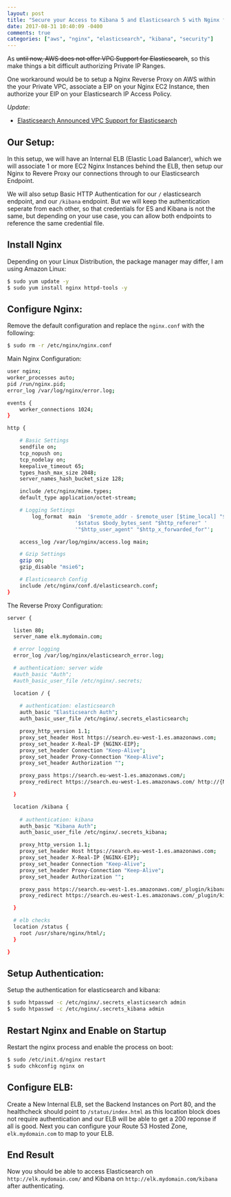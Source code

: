 ```yaml
---
layout: post
title: "Secure your Access to Kibana 5 and Elasticsearch 5 with Nginx for AWS"
date: 2017-08-31 10:40:09 -0400
comments: true
categories: ["aws", "nginx", "elasticsearch", "kibana", "security"] 
---
```


As ~~until now, AWS does not offer VPC Support for Elasticsearch~~, so this make things a bit difficult authorizing Private IP Ranges.

One workaround would be to setup a Nginx Reverse Proxy on AWS within the your Private VPC, associate a EIP on your Nginx EC2 Instance, then authorize your EIP on your Elasticsearch IP Access Policy.

*Update*:
- [Elasticsearch Announced VPC Support for Elasticsearch](https://docs.aws.amazon.com/elasticsearch-service/latest/developerguide/es-vpc.html)

## Our Setup:

In this setup, we will have an Internal ELB (Elastic Load Balancer), which we will associate 1 or more EC2 Nginx Instances behind the ELB, then setup our Nginx to Revere Proxy our connections through to our Elasticsearch Endpoint.

We will also setup Basic HTTP Authentication for our `/` elasticsearch endpoint, and our `/kibana` endpoint. But we will keep the authentication seperate from each other, so that credentials for ES and Kibana is not the same, but depending on your use case, you can allow both endpoints to reference the same credential file.

## Install Nginx

Depending on your Linux Distribution, the package manager may differ, I am using Amazon Linux:

```bash Install Nginx
$ sudo yum update -y
$ sudo yum install nginx httpd-tools -y
```

## Configure Nginx:

Remove the default configuration and replace the `nginx.conf` with the following:

```bash Remove Default Nginx Config
$ sudo rm -r /etc/nginx/nginx.conf
```

Main Nginx Configuration:

```bash /etc/nginx/nginx.conf
user nginx;
worker_processes auto;
pid /run/nginx.pid;
error_log /var/log/nginx/error.log;

events {
	worker_connections 1024;
}

http {

	# Basic Settings
	sendfile on;
	tcp_nopush on;
	tcp_nodelay on;
	keepalive_timeout 65;
	types_hash_max_size 2048;
	server_names_hash_bucket_size 128;

	include /etc/nginx/mime.types;
	default_type application/octet-stream;

	# Logging Settings
        log_format  main  '$remote_addr - $remote_user [$time_local] "$request" '
                      '$status $body_bytes_sent "$http_referer" '
                      '"$http_user_agent" "$http_x_forwarded_for"';

	access_log /var/log/nginx/access.log main;

	# Gzip Settings
	gzip on;
	gzip_disable "msie6";

	# Elasticsearch Config
	include /etc/nginx/conf.d/elasticsearch.conf;
}
```

The Reverse Proxy Configuration:

```bash /etc/nginx/conf.d/elasticsearch.conf
server {

  listen 80;
  server_name elk.mydomain.com;

  # error logging
  error_log /var/log/nginx/elasticsearch_error.log;

  # authentication: server wide
  #auth_basic "Auth";
  #auth_basic_user_file /etc/nginx/.secrets;

  location / {
 
    # authentication: elasticsearch
    auth_basic "Elasticsearch Auth";
    auth_basic_user_file /etc/nginx/.secrets_elasticsearch;

    proxy_http_version 1.1;
    proxy_set_header Host https://search.eu-west-1.es.amazonaws.com;
    proxy_set_header X-Real-IP {NGINX-EIP};
    proxy_set_header Connection "Keep-Alive";
    proxy_set_header Proxy-Connection "Keep-Alive";
    proxy_set_header Authorization "";

    proxy_pass https://search.eu-west-1.es.amazonaws.com/;
    proxy_redirect https://search.eu-west-1.es.amazonaws.com/ http://{NGINX-EIP}/;

  }

  location /kibana {
 
    # authentication: kibana
    auth_basic "Kibana Auth";
    auth_basic_user_file /etc/nginx/.secrets_kibana;

    proxy_http_version 1.1;
    proxy_set_header Host https://search.eu-west-1.es.amazonaws.com;
    proxy_set_header X-Real-IP {NGINX-EIP};
    proxy_set_header Connection "Keep-Alive";
    proxy_set_header Proxy-Connection "Keep-Alive";
    proxy_set_header Authorization "";

    proxy_pass https://search.eu-west-1.es.amazonaws.com/_plugin/kibana/;
    proxy_redirect https://search.eu-west-1.es.amazonaws.com/_plugin/kibana/ http://{NGINX_EIP}/kibana/;

  }

  # elb checks
  location /status {
    root /usr/share/nginx/html/;
  }

}
```

## Setup Authentication:

Setup the authentication for elasticsearch and kibana:

```bash Create Auth for Kibana and Elasticsearch
$ sudo htpasswd -c /etc/nginx/.secrets_elasticsearch admin
$ sudo htpasswd -c /etc/nginx/.secrets_kibana admin
```

## Restart Nginx and Enable on Startup

Restart the nginx process and enable the process on boot:

```bash Restart Nginx
$ sudo /etc/init.d/nginx restart
$ sudo chkconfig nginx on
```

## Configure ELB:

Create a New Internal ELB, set the Backend Instances on Port 80, and the healthcheck should point to `/status/index.html` as this location block does not require authentication and our ELB will be able to get a 200 reponse if all is good. 
Next you can configure your Route 53 Hosted Zone, `elk.mydomain.com` to map to your ELB.

## End Result

Now you should be able to access Elasticsearch on `http://elk.mydomain.com/` and Kibana on `http://elk.mydomain.com/kibana` after authenticating.

<p>
<script type='text/javascript' src='https://ko-fi.com/widgets/widget_2.js'></script><script type='text/javascript'>kofiwidget2.init('Buy Me a Coffee', '#46b798', 'A6423ZIQ');kofiwidget2.draw();</script> 
